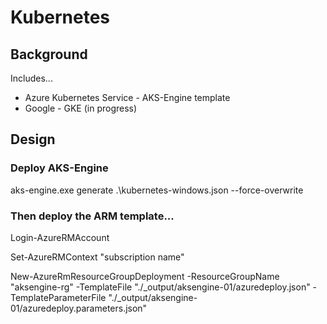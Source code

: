 # Kubernetes

## Background
Includes...
- Azure Kubernetes Service - AKS-Engine template
- Google - GKE (in progress)

## Design

### Deploy AKS-Engine

aks-engine.exe generate .\kubernetes-windows.json --force-overwrite

### Then deploy the ARM template...

Login-AzureRMAccount

Set-AzureRMContext "subscription name"

New-AzureRmResourceGroupDeployment -ResourceGroupName "aksengine-rg" -TemplateFile "./_output/aksengine-01/azuredeploy.json" -TemplateParameterFile "./_output/aksengine-01/azuredeploy.parameters.json"
